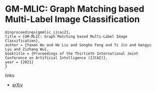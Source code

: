 # GM-MLIC: Graph Matching based Multi-Label Image Classification

```
@inproceedings{gmmlic_ijcai21,
title = {GM-MLIC: Graph Matching based Multi-Label Image Classification},
author = {Yanan Wu and He Liu and Songhe Feng and Yi Jin and Gengyu Lyu and Zizhang Wu},
booktitle = {Proceedings of the Thirtieth International Joint Conference on Artificial Intelligence (IJCAI)},
year = {2021}
}
```

links
- [arXiv](https://arxiv.org/abs/2104.14762)
